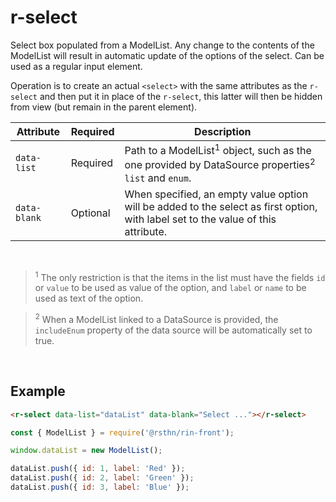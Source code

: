 # r-select

Select box populated from a ModelList. Any change to the contents of the ModelList will result in automatic update of the options of the select. Can be used as a regular input element.

Operation is to create an actual `<select>` with the same attributes as the `r-select` and then put it in place of the `r-select`, this latter will then be hidden from view (but remain in the parent element).


|Attribute|Required|Description
|---------|--------|-----------
|`data-list`|Required|Path to a ModelList<sup>1</sup> object, such as the one provided by DataSource properties<sup>2</sup> `list` and `enum`.
|`data-blank`|Optional|When specified, an empty value option will be added to the select as first option, with label set to the value of this attribute.

<br/>

> <sup>1</sup> The only restriction is that the items in the list must have the fields `id` or `value` to be used as value of the option, and `label` or `name` to be used as text of the option.

> <sup>2</sup> When a ModelList linked to a DataSource is provided, the `includeEnum` property of the data source will be automatically set to true.

<br/>

## Example

```html
<r-select data-list="dataList" data-blank="Select ..."></r-select>
```

```js
const { ModelList } = require('@rsthn/rin-front');

window.dataList = new ModelList();

dataList.push({ id: 1, label: 'Red' });
dataList.push({ id: 2, label: 'Green' });
dataList.push({ id: 3, label: 'Blue' });
```